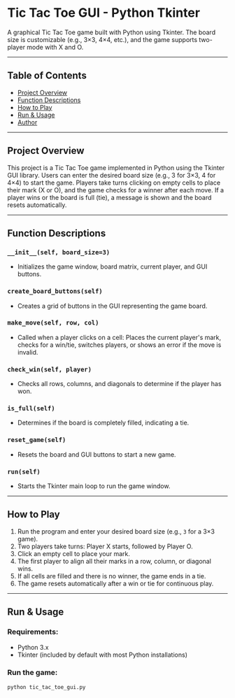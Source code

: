 # Tic Tac Toe GUI - Python Tkinter

A graphical Tic Tac Toe game built with Python using Tkinter. 
The board size is customizable (e.g., 3×3, 4×4, etc.), and the game supports two-player mode with X and O.

---

## Table of Contents

- [Project Overview](#project-overview)
- [Function Descriptions](#function-descriptions)
- [How to Play](#how-to-play)
- [Run & Usage](#run--usage)
- [Author](#author)

---

## Project Overview

This project is a Tic Tac Toe game implemented in Python using the Tkinter GUI library. 
Users can enter the desired board size (e.g., 3 for 3×3, 4 for 4×4) to start the game. 
Players take turns clicking on empty cells to place their mark (X or O), and the game checks for a winner after each move. 
If a player wins or the board is full (tie), a message is shown and the board resets automatically.

---

## Function Descriptions

### `__init__(self, board_size=3)`
- Initializes the game window, board matrix, current player, and GUI buttons.

### `create_board_buttons(self)`
- Creates a grid of buttons in the GUI representing the game board.

### `make_move(self, row, col)`
- Called when a player clicks on a cell: 
  Places the current player's mark, checks for a win/tie, switches players, or shows an error if the move is invalid.

### `check_win(self, player)`
- Checks all rows, columns, and diagonals to determine if the player has won.

### `is_full(self)`
- Determines if the board is completely filled, indicating a tie.

### `reset_game(self)`
- Resets the board and GUI buttons to start a new game.

### `run(self)`
- Starts the Tkinter main loop to run the game window.

---

## How to Play

1. Run the program and enter your desired board size (e.g., `3` for a 3×3 game).
2. Two players take turns: Player X starts, followed by Player O.
3. Click an empty cell to place your mark.
4. The first player to align all their marks in a row, column, or diagonal wins.
5. If all cells are filled and there is no winner, the game ends in a tie.
6. The game resets automatically after a win or tie for continuous play.

---

## Run & Usage

### Requirements:
- Python 3.x
- Tkinter (included by default with most Python installations)

### Run the game:
```bash
python tic_tac_toe_gui.py
